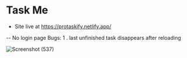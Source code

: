 # Task Me
- Site live at https://protaskify.netlify.app/

-- No login page
Bugs:
    1 . last unfinished task disappears after reloading

    
![Screenshot (537)](https://github.com/ajaykumar2004/To-Do-UsingReact/assets/91714785/cc96ecb2-5157-43a2-80b5-24aec2986e25)
